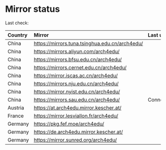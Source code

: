 <script src="./time.js"></script>
# Mirror status
Last check: <script type="text/javascript">localize(1736810382.5923684);</script>

|Country|Mirror|Last update|
|:------|:-----|:----------|
|China|https://mirrors.tuna.tsinghua.edu.cn/arch4edu/|<script type="text/javascript">localize(1736793744);</script>|
|China|https://mirrors.aliyun.com/arch4edu/|<script type="text/javascript">localize(1736750703);</script>|
|China|https://mirrors.bfsu.edu.cn/arch4edu/|<script type="text/javascript">localize(1736750703);</script>|
|China|https://mirrors.cernet.edu.cn/arch4edu/|<script type="text/javascript">localize(1736793744);</script>|
|China|https://mirror.iscas.ac.cn/arch4edu/|<script type="text/javascript">localize(1736750703);</script>|
|China|https://mirrors.nju.edu.cn/arch4edu/|<script type="text/javascript">localize(1736750703);</script>|
|China|https://mirror.nyist.edu.cn/arch4edu/|<script type="text/javascript">localize(1736750703);</script>|
|China|https://mirrors.sau.edu.cn/arch4edu/|ConnectionError|
|Austria|https://at.arch4edu.mirror.kescher.at/|<script type="text/javascript">localize(1736793744);</script>|
|France|https://mirror.lesviallon.fr/arch4edu/|<script type="text/javascript">localize(1736750703);</script>|
|Germany|https://pkg.fef.moe/arch4edu/|<script type="text/javascript">localize(1736793744);</script>|
|Germany|https://de.arch4edu.mirror.kescher.at/|<script type="text/javascript">localize(1736793744);</script>|
|Germany|https://mirror.sunred.org/arch4edu/|<script type="text/javascript">localize(1736793744);</script>|

<script src="./tablefilter/tablefilter.js"></script>
<script src="./table.js"></script>